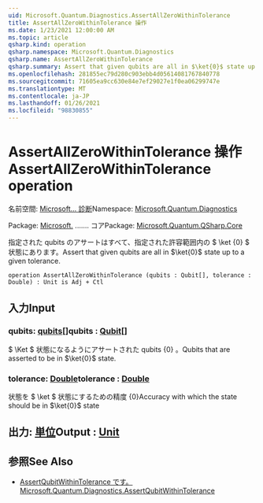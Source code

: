 ```yaml
---
uid: Microsoft.Quantum.Diagnostics.AssertAllZeroWithinTolerance
title: AssertAllZeroWithinTolerance 操作
ms.date: 1/23/2021 12:00:00 AM
ms.topic: article
qsharp.kind: operation
qsharp.namespace: Microsoft.Quantum.Diagnostics
qsharp.name: AssertAllZeroWithinTolerance
qsharp.summary: Assert that given qubits are all in $\ket{0}$ state up to a given tolerance.
ms.openlocfilehash: 281855ec79d280c903ebb4d05614081767840778
ms.sourcegitcommit: 71605ea9cc630e84e7ef29027e1f0ea06299747e
ms.translationtype: MT
ms.contentlocale: ja-JP
ms.lasthandoff: 01/26/2021
ms.locfileid: "98830855"
---
```

# <a name="assertallzerowithintolerance-operation"></a><span data-ttu-id="41b17-102">AssertAllZeroWithinTolerance 操作</span><span class="sxs-lookup"><span data-stu-id="41b17-102">AssertAllZeroWithinTolerance operation</span></span>

<span data-ttu-id="41b17-103">名前空間: [Microsoft... 診断](xref:Microsoft.Quantum.Diagnostics)</span><span class="sxs-lookup"><span data-stu-id="41b17-103">Namespace: [Microsoft.Quantum.Diagnostics](xref:Microsoft.Quantum.Diagnostics)</span></span>

<span data-ttu-id="41b17-104">Package: [Microsoft.](https://nuget.org/packages/Microsoft.Quantum.QSharp.Core) ....... コア</span><span class="sxs-lookup"><span data-stu-id="41b17-104">Package: [Microsoft.Quantum.QSharp.Core](https://nuget.org/packages/Microsoft.Quantum.QSharp.Core)</span></span>


<span data-ttu-id="41b17-105">指定された qubits のアサートはすべて、指定された許容範囲内の $ \ket {0} $ 状態にあります。</span><span class="sxs-lookup"><span data-stu-id="41b17-105">Assert that given qubits are all in $\ket{0}$ state up to a given tolerance.</span></span>

```qsharp
operation AssertAllZeroWithinTolerance (qubits : Qubit[], tolerance : Double) : Unit is Adj + Ctl
```


## <a name="input"></a><span data-ttu-id="41b17-106">入力</span><span class="sxs-lookup"><span data-stu-id="41b17-106">Input</span></span>

### <a name="qubits--qubit"></a><span data-ttu-id="41b17-107">qubits: [qubits](xref:microsoft.quantum.lang-ref.qubit)[]</span><span class="sxs-lookup"><span data-stu-id="41b17-107">qubits : [Qubit](xref:microsoft.quantum.lang-ref.qubit)[]</span></span>

<span data-ttu-id="41b17-108">$ \Ket $ 状態になるようにアサートされた qubits {0} 。</span><span class="sxs-lookup"><span data-stu-id="41b17-108">Qubits that are asserted to be in $\ket{0}$ state.</span></span>


### <a name="tolerance--double"></a><span data-ttu-id="41b17-109">tolerance: [Double](xref:microsoft.quantum.lang-ref.double)</span><span class="sxs-lookup"><span data-stu-id="41b17-109">tolerance : [Double](xref:microsoft.quantum.lang-ref.double)</span></span>

<span data-ttu-id="41b17-110">状態を $ \ket $ 状態にするための精度 {0}</span><span class="sxs-lookup"><span data-stu-id="41b17-110">Accuracy with which the state should be in $\ket{0}$ state</span></span>



## <a name="output--unit"></a><span data-ttu-id="41b17-111">出力: [単位](xref:microsoft.quantum.lang-ref.unit)</span><span class="sxs-lookup"><span data-stu-id="41b17-111">Output : [Unit](xref:microsoft.quantum.lang-ref.unit)</span></span>



## <a name="see-also"></a><span data-ttu-id="41b17-112">参照</span><span class="sxs-lookup"><span data-stu-id="41b17-112">See Also</span></span>

- [<span data-ttu-id="41b17-113">AssertQubitWithinTolerance です。</span><span class="sxs-lookup"><span data-stu-id="41b17-113">Microsoft.Quantum.Diagnostics.AssertQubitWithinTolerance</span></span>](xref:Microsoft.Quantum.Diagnostics.AssertQubitWithinTolerance)